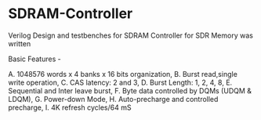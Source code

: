# SDRAM-Controller
Verilog Design and testbenches for SDRAM Controller for SDR Memory was written 

Basic Features - 

A. 1048576 words x 4 banks x 16 bits organization, 
B. Burst read,single write operation, 
C. CAS latency: 2 and 3, 
D. Burst Length: 1, 2, 4, 8, 
E. Sequential and Inter leave burst, 
F. Byte data controlled by DQMs (UDQM & LDQM), 
G. Power-down Mode, 
H. Auto-precharge and controlled precharge,
I. 4K refresh cycles/64 mS


